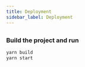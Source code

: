 ```yaml
---
title: Deployment
sidebar_label: Deployment
---
```


## 

### Build the project and run

```bash
yarn build
yarn start
```
